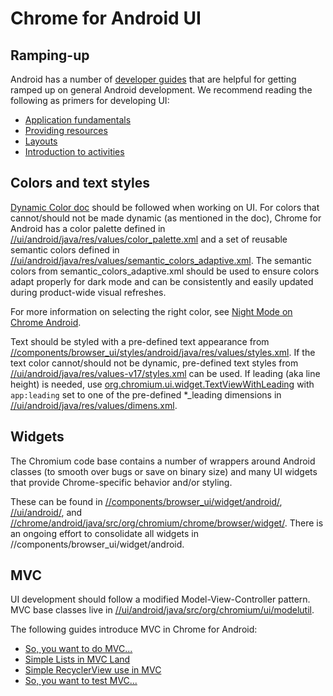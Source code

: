 # Chrome for Android UI

## Ramping-up

Android has a number of [developer guides](https://developer.android.com/guide) that are helpful for getting ramped up on general Android development. We recommend reading the following as primers for developing UI:

 * [Application fundamentals](https://developer.android.com/guide/components/fundamentals)
 * [Providing resources](https://developer.android.com/guide/topics/resources/providing-resources.html)
 * [Layouts](https://developer.android.com/guide/topics/ui/declaring-layout)
 * [Introduction to activities](https://developer.android.com/guide/components/activities/intro-activities)


## Colors and text styles

[Dynamic Color doc](dynamic_colors.md) should be followed when working on UI. For colors that cannot/should not be made dynamic (as mentioned in the doc), Chrome for Android has a color palette defined in [//ui/android/java/res/values/color_palette.xml](/ui/android/java/res/values/color_palette.xml) and a set of reusable semantic colors defined in [//ui/android/java/res/values/semantic_colors_adaptive.xml](/ui/android/java/res/values/semantic_colors_adaptive.xml). The semantic colors from semantic_colors_adaptive.xml should be used to ensure colors adapt properly for dark mode and can be consistently and easily updated during product-wide visual refreshes.

For more information on selecting the right color, see [Night Mode on Chrome Android](night_mode.md).

Text should be styled with a pre-defined text appearance from [//components/browser_ui/styles/android/java/res/values/styles.xml](/components/browser_ui/styles/android/java/res/values/styles.xml). If the text color cannot/should not be dynamic, pre-defined text styles from [//ui/android/java/res/values-v17/styles.xml](/ui/android/java/res/values-v17/styles.xml) can be used. If leading (aka line height) is needed, use [org.chromium.ui.widget.TextViewWithLeading](/ui/android/java/src/org/chromium/ui/widget/TextViewWithLeading.java) with `app:leading` set to one of the pre-defined *_leading dimensions in [//ui/android/java/res/values/dimens.xml](/ui/android/java/res/values/dimens.xml).

## Widgets

The Chromium code base contains a number of wrappers around Android classes (to smooth over bugs or save on binary size) and many UI widgets that provide Chrome-specific behavior and/or styling.

These can be found in [//components/browser_ui/widget/android/](/components/browser_ui/widget/android/), [//ui/android/](/ui/android/), and [//chrome/android/java/src/org/chromium/chrome/browser/widget/](/chrome/android/java/src/org/chromium/chrome/browser/widget/). There is an ongoing effort to consolidate all widgets in //components/browser_ui/widget/android.

## MVC

UI development should follow a modified Model-View-Controller pattern. MVC base classes live in [//ui/android/java/src/org/chromium/ui/modelutil](/ui/android/java/src/org/chromium/ui/modelutil/).

The following guides introduce MVC in Chrome for Android:

 * [So, you want to do MVC...](mvc_architecture_tutorial.md)
 * [Simple Lists in MVC Land](mvc_simple_list_tutorial.md)
 * [Simple RecyclerView use in MVC](mvc_simple_recycler_view_tutorial.md)
 * [So, you want to test MVC...](mvc_testing.md)
